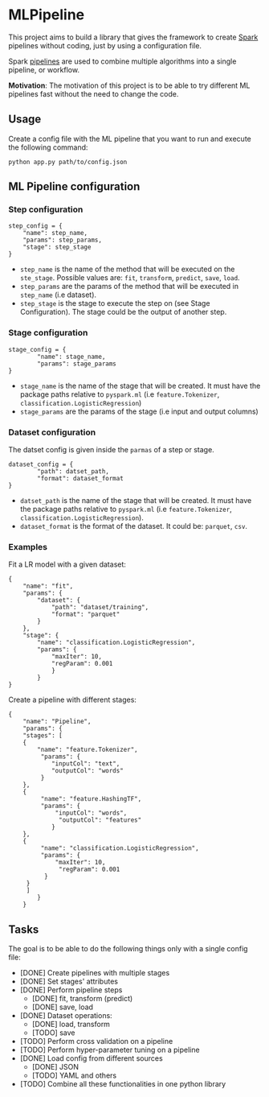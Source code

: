 # MLPipeline
This project aims to build a library that gives the framework to create [Spark](https://spark.apache.org) pipelines without coding, just by using a configuration file.

Spark [pipelines](https://spark.apache.org/docs/latest/ml-pipeline.html) are used to combine multiple algorithms into a single pipeline, or workflow.
 
 **Motivation**: The motivation of this project is to be able to try different ML pipelines fast without the need to change the code.
 
 ## Usage
 Create a config file with the ML pipeline that you want to run and execute the following command:
 
 ```
 python app.py path/to/config.json
 ```
 
 ## ML Pipeline configuration
 
### Step configuration
 
```
step_config = {
    "name": step_name,
    "params": step_params,
    "stage": step_stage
}
```

* `step_name` is the name of the method that will be executed on the `ste_stage`. Possible values are: `fit`, `transform`, `predict`, `save`, `load`.
* `step_params` are the params of the method that will be executed in `step_name` (i.e dataset).
* `step_stage` is the stage to execute the step on (see Stage Configuration). The stage could be the output of another step.

### Stage configuration

```
stage_config = {
        "name": stage_name,
        "params": stage_params 
}
```

* `stage_name` is the name of the stage that will be created. It must have the package paths relative to ``pyspark.ml`` (i.e ``feature.Tokenizer``, ``classification.LogisticRegression``)
* `stage_params` are the params of the stage (i.e input and output columns)

### Dataset configuration
The datset config is given inside the `parmas` of a step or stage.

```
dataset_config = {
        "path": datset_path,
        "format": dataset_format 
}
```

* `datset_path` is the name of the stage that will be created. It must have the package paths relative to `pyspark.ml` (i.e `feature.Tokenizer`, `classification.LogisticRegression`).
* `dataset_format` is the format of the dataset. It could be: `parquet`, `csv`.

### Examples

Fit a LR model with a given dataset:

```
{
    "name": "fit",
    "params": {
        "dataset": {
            "path": "dataset/training",
            "format": "parquet"
        }
    },
    "stage": {
        "name": "classification.LogisticRegression",
        "params": {
            "maxIter": 10,
            "regParam": 0.001
            }
        }
}
```

Create a pipeline with different stages:

```
{
    "name": "Pipeline",
    "params": {
    "stages": [
    {
        "name": "feature.Tokenizer",
         "params": {
            "inputCol": "text",
            "outputCol": "words"
         }
    },
    {
         "name": "feature.HashingTF",
         "params": {
             "inputCol": "words",
              "outputCol": "features"
            }
    },
    {
         "name": "classification.LogisticRegression",
         "params": {
             "maxIter": 10,
              "regParam": 0.001
          }
     }
     ]
        }
    }
```

## Tasks 
 The goal is to be able to do the following things only with a single config file:
 * [DONE] Create pipelines with multiple stages
 * [DONE] Set stages' attributes
 * [DONE] Perform pipeline steps
    * [DONE] fit, transform (predict)
    * [DONE] save, load
 * [DONE] Dataset operations: 
    * [DONE] load, transform
    * [TODO] save 
 * [TODO] Perform cross validation on a pipeline 
 * [TODO] Perform hyper-parameter tuning on a pipeline 
 * [DONE] Load config from different sources
    * [DONE] JSON
    * [TODO] YAML and others
 * [TODO] Combine all these functionalities in one python library
